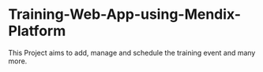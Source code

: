 # Training-Web-App-using-Mendix-Platform
This Project aims to add, manage and schedule the training event and many more.
